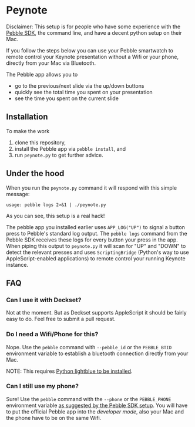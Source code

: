 # Peynote

Disclaimer: This setup is for people who have some experience with the [Pebble SDK][PebbleSDK], the command line, and have a decent python setup on their Mac.

If you follow the steps below you can use your Pebble smartwatch to remote control your Keynote presentation without a Wifi or your phone, directly from your Mac via Bluetooth.

The Pebble app allows you to

 - go to the previous/next slide via the up/down buttons
 - quickly see the total time you spent on your presentation
 - see the time you spent on the current slide
 
## Installation

To make the work

1. clone this repository,
2. install the Pebble app via `pebble install`, and
3. run `peynote.py` to get further advice.

## Under the hood

When you run the `peynote.py` command it will respond with this simple message:

    usage: pebble logs 2>&1 | ./peynote.py

As you can see, this setup is a real hack!

The pebble app you installed earlier uses `APP_LOG("UP")` to signal a button press to Pebble's standard log output.
The `pebble logs` command from the Pebble SDK receives these logs for every button your press in the app.
When piping this output to `peynote.py` it will scan for "UP" and "DOWN" to detect the relevant presses and
uses `ScriptingBridge` (Python's way to use AppleScript-enabled applications) to remote control your running Keynote instance.

## FAQ

### Can I use it with Deckset?

Not at the moment. But as Deckset supports AppleScript it should be fairly easy to do.
Feel free to submit a pull request.

### Do I need a Wifi/Phone for this?

Nope.
Use the `pebble` command with `--pebble_id` or the `PEBBLE_BTID` environment variable to establish a bluetooth connection directly from your Mac.

NOTE: This requires [Python lightblue to be installed][lightblue].

### Can I still use my phone?

Sure!
Use the `pebble` command with the `--phone` or the `PEBBLE_PHONE` environment variable [as suggested by the Pebble SDK setup][PebbleHelloWorld].
You will have to put the official Pebble app into the *developer mode*, also your Mac and the phone have to be on the same Wifi.


[lightblue]: http://forums.getpebble.com/discussion/comment/111815/#Comment_111815
[PebbleSDK]: https://developer.getpebble.com/2/getting-started/macosx/
[PebbleHelloWorld]: https://developer.getpebble.com/2/getting-started/hello-world/
